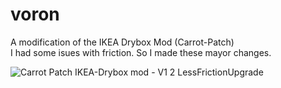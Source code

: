 # voron

A modification of the IKEA Drybox Mod (Carrot-Patch) <br>
I had some isues with friction. So I made these mayor changes.

![Carrot Patch IKEA-Drybox mod - V1 2 LessFrictionUpgrade](https://user-images.githubusercontent.com/113828518/208548152-d0b49000-b78b-4efe-889b-2b3845f8ecb9.png)

